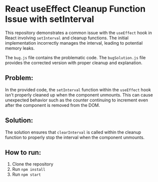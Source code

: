 # React useEffect Cleanup Function Issue with setInterval

This repository demonstrates a common issue with the `useEffect` hook in React involving `setInterval` and cleanup functions.  The initial implementation incorrectly manages the interval, leading to potential memory leaks.

The `bug.js` file contains the problematic code. The `bugSolution.js` file provides the corrected version with proper cleanup and explanation.

## Problem:

In the provided code, the `setInterval` function within the `useEffect` hook isn't properly cleaned up when the component unmounts.  This can cause unexpected behavior such as the counter continuing to increment even after the component is removed from the DOM.

## Solution:

The solution ensures that `clearInterval` is called within the cleanup function to properly stop the interval when the component unmounts.

## How to run:

1. Clone the repository
2. Run `npm install`
3. Run `npm start`